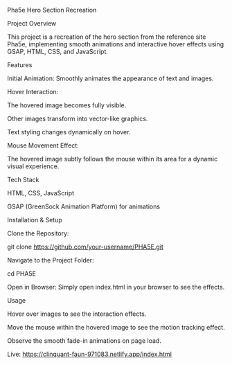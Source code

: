Pha5e Hero Section Recreation

Project Overview

This project is a recreation of the hero section from the reference site Pha5e, implementing smooth animations and interactive hover effects using GSAP, HTML, CSS, and JavaScript.

Features

Initial Animation: Smoothly animates the appearance of text and images.

Hover Interaction:

The hovered image becomes fully visible.

Other images transform into vector-like graphics.

Text styling changes dynamically on hover.

Mouse Movement Effect:

The hovered image subtly follows the mouse within its area for a dynamic visual experience.

Tech Stack

HTML, CSS, JavaScript

GSAP (GreenSock Animation Platform) for animations


Installation & Setup

Clone the Repository:

git clone https://github.com/your-username/PHA5E.git

Navigate to the Project Folder:

cd PHA5E

Open in Browser:
Simply open index.html in your browser to see the effects.

Usage

Hover over images to see the interaction effects.

Move the mouse within the hovered image to see the motion tracking effect.

Observe the smooth fade-in animations on page load.

Live: https://clinquant-faun-971083.netlify.app/index.html
